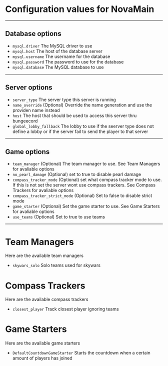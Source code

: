 # Configuration values for NovaMain
---
## Database options
* `mysql.driver` The MySQL driver to use
* `mysql.host` The host of the database server
* `mysql.username` The username for the database
* `mysql.password` The password to use for the database
* `mysql.database` The MySQL database to use
---
## Server options
* `server_type` The server type this server is running
* `name_override` (Optional) Override the name generation and use the providen name instead
* `host` The host that should be used to access this server thru bungeecord
* `global_lobby_fallback` The lobby to use if the seerver type does not define a lobby or if the server fail to send the player to that server

---
## Game options
* `team_manager` (Optional) The team manager to use. See Team Managers for avaliable options
* `no_pearl_damage` (Optional) set to true to disable pearl damage
* `compass_tracker_mode` (Optional) set what compass tracker mode to use. If this is not set the server wont use compass trackers. See Compass Trackers for avaliable options
* `compass_tracker_strict_mode` (Optional) Set to false to disable strict mode
* `game_starter` (Optional) Set the game starter to use. See Game Starters for avaliable options
* `use_teams` (Optional) Set to true to use teams
---
# Team Managers
Here are the available team managers
* `skywars_solo` Solo teams used for skywars

# Compass Trackers
Here are the available compass trackers
* `closest_player` Track closest player ignoring teams

# Game Starters
Here are the available game starters
* `DefaultCountdownGameStarter` Starts the countdown when a certain amount of players has joined